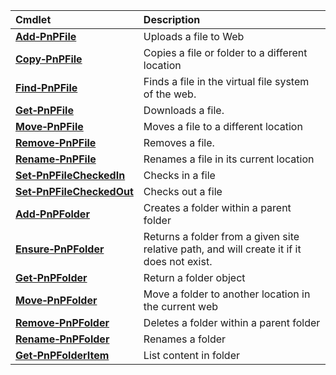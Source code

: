 Cmdlet|Description
:-----|:----------
**[Add&#8209;PnPFile](AddPnPFile.md)** |Uploads a file to Web
**[Copy&#8209;PnPFile](CopyPnPFile.md)** |Copies a file or folder to a different location
**[Find&#8209;PnPFile](FindPnPFile.md)** |Finds a file in the virtual file system of the web.
**[Get&#8209;PnPFile](GetPnPFile.md)** |Downloads a file.
**[Move&#8209;PnPFile](MovePnPFile.md)** |Moves a file to a different location
**[Remove&#8209;PnPFile](RemovePnPFile.md)** |Removes a file.
**[Rename&#8209;PnPFile](RenamePnPFile.md)** |Renames a file in its current location
**[Set&#8209;PnPFileCheckedIn](SetPnPFileCheckedIn.md)** |Checks in a file
**[Set&#8209;PnPFileCheckedOut](SetPnPFileCheckedOut.md)** |Checks out a file
**[Add&#8209;PnPFolder](AddPnPFolder.md)** |Creates a folder within a parent folder
**[Ensure&#8209;PnPFolder](EnsurePnPFolder.md)** |Returns a folder from a given site relative path, and will create it if it does not exist.
**[Get&#8209;PnPFolder](GetPnPFolder.md)** |Return a folder object
**[Move&#8209;PnPFolder](MovePnPFolder.md)** |Move a folder to another location in the current web
**[Remove&#8209;PnPFolder](RemovePnPFolder.md)** |Deletes a folder within a parent folder
**[Rename&#8209;PnPFolder](RenamePnPFolder.md)** |Renames a folder
**[Get&#8209;PnPFolderItem](GetPnPFolderItem.md)** |List content in folder

